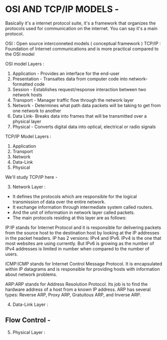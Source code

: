 # OSI AND TCP/IP MODELS -

Basically it's a internet protocol suite, it's a framework that organizes the protocols used for communication on the internet. You can say it's a main protocol.

OSI : Open source interconneted models ( conceptual framework )
TCP/IP : Foundation of Internet communications and is more practical compared to the OSI model

OSI model Layers : 
1. Application - Provides an interface for the end-user
2. Presentation - Transaltes data from computer code into network-formatted code
3. Session - Establishes request/response interaction between two network hosts
4. Transport - Manager traffic flow through the network layer
5. Network  - Determines what path data packets will be taking to get from one network to another
6. Data Link- Breaks data into frames that will be transmitted over a physical layer
7. Physical - Converts digital data into optical, electrical or radio signals


TCP/IP Model Layers :
1. Application
2. Transport
3. Network
4. Data-Link
5. Physical

We'll study TCP/IP here -






3. Network Layer :


- It defines the protocols which are responsible for the logical transmission of data over the entire network. 
- It exchange information through intermediate system called routers.
- And the unit of information in network layer called packets.
- The main protocols residing at this layer are as follows:

IP:IP stands for Internet Protocol and it is responsible for delivering packets from the source host to the destination host by looking at the IP addresses in the packet headers. IP has 2 versions: IPv4 and IPv6. IPv4 is the one that most websites are using currently. But IPv6 is growing as the number of IPv4 addresses is limited in number when compared to the number of users.

ICMP:ICMP stands for Internet Control Message Protocol. It is encapsulated within IP datagrams and is responsible for providing hosts with information about network problems.

ARP:ARP stands for Address Resolution Protocol. Its job is to find the hardware address of a host from a known IP address. ARP has several types: Reverse ARP, Proxy ARP, Gratuitous ARP, and Inverse ARP.


4. Data-Link Layer :


## Flow Control -




5. Physical Layer :

